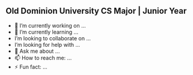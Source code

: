## Old Dominion University CS Major | Junior Year
- 🔭 I’m currently working on ...
- 🌱 I’m currently learning ...
- I’m looking to collaborate on ...
- I’m looking for help with ...
- 💬 Ask me about ...
- 📫 How to reach me: ...
- ⚡ Fun fact: ...

